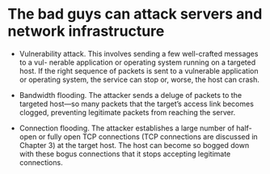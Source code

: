 # The bad guys can attack servers and network infrastructure* Vulnerability attack. This involves sending a few well-crafted messages to a vul- nerable application or operating system running on a targeted host. If the right sequence of packets is sent to a vulnerable application or operating system, the service can stop or, worse, the host can crash.* Bandwidth flooding. The attacker sends a deluge of packets to the targeted host—so many packets that the target’s access link becomes clogged, preventing legitimate packets from reaching the server.* Connection flooding. The attacker establishes a large number of half-open or fully open TCP connections (TCP connections are discussed in Chapter 3) at the target host. The host can become so bogged down with these bogus connections that it stops accepting legitimate connections.